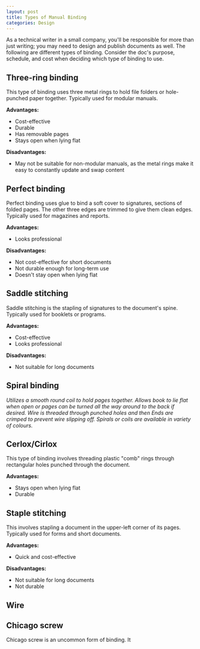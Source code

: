 ```yaml
---
layout: post
title: Types of Manual Binding
categories: Design
---
```


As a technical writer in a small company, you'll be responsible for more than just writing; you may need to design and publish documents as well. The following are different types of binding. Consider the doc's purpose, schedule, and cost when deciding which type of binding to use.

## Three-ring binding
This type of binding uses three metal rings to hold file folders or hole-punched paper together. Typically used for modular manuals.

**Advantages:**
* Cost-effective
* Durable
* Has removable pages
* Stays open when lying flat

**Disadvantages:**
* May not be suitable for non-modular manuals, as the metal rings make it easy to constantly update and swap content

## Perfect binding
Perfect binding uses glue to bind a soft cover to signatures, sections of folded pages. The other three edges are trimmed to give them clean edges. Typically used for magazines and reports.

**Advantages:**
* Looks professional

**Disadvantages:**
* Not cost-effective for short documents
* Not durable enough for long-term use
* Doesn't stay open when lying flat

## Saddle stitching
Saddle stitching is the stapling of signatures to the document's spine. Typically used for booklets or programs.

**Advantages:**
* Cost-effective
* Looks professional

**Disadvantages:**
* Not suitable for long documents

## Spiral binding
_Utilizes a smooth round coil to hold pages together. Allows book to lie flat when open or pages can be turned all the way around to the back if desired. Wire is threaded through punched holes and then Ends are crimped to prevent wire slipping off. Spirals or coils are available in variety of colours._

## Cerlox/Cirlox
This type of binding involves threading plastic "comb" rings through rectangular holes punched through the document.

**Advantages:**
* Stays open when lying flat
* Durable

## Staple stitching
This involves stapling a document in the upper-left corner of its pages. Typically used for forms and short documents.

**Advantages:**
* Quick and cost-effective

**Disadvantages:**
* Not suitable for long documents
* Not durable

## Wire


## Chicago screw
Chicago screw is an uncommon form of binding. It
